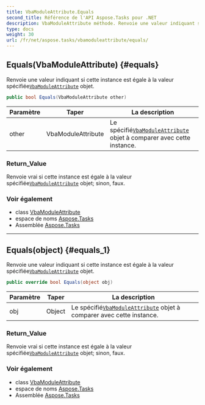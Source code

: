 ```yaml
---
title: VbaModuleAttribute.Equals
second_title: Référence de l'API Aspose.Tasks pour .NET
description: VbaModuleAttribute méthode. Renvoie une valeur indiquant si cette instance est égale à la valeur spécifiéeVbaModuleAttribute objet.
type: docs
weight: 30
url: /fr/net/aspose.tasks/vbamoduleattribute/equals/
---
```

## Equals(VbaModuleAttribute) {#equals}

Renvoie une valeur indiquant si cette instance est égale à la valeur spécifiée[`VbaModuleAttribute`](../) objet.

```csharp
public bool Equals(VbaModuleAttribute other)
```

| Paramètre | Taper | La description |
| --- | --- | --- |
| other | VbaModuleAttribute | Le spécifié[`VbaModuleAttribute`](../) objet à comparer avec cette instance. |

### Return_Value

Renvoie vrai si cette instance est égale à la valeur spécifiée[`VbaModuleAttribute`](../) objet; sinon, faux.

### Voir également

* class [VbaModuleAttribute](../)
* espace de noms [Aspose.Tasks](../../vbamoduleattribute/)
* Assemblée [Aspose.Tasks](../../../)

---

## Equals(object) {#equals_1}

Renvoie une valeur indiquant si cette instance est égale à la valeur spécifiée[`VbaModuleAttribute`](../) objet.

```csharp
public override bool Equals(object obj)
```

| Paramètre | Taper | La description |
| --- | --- | --- |
| obj | Object | Le spécifié[`VbaModuleAttribute`](../) objet à comparer avec cette instance. |

### Return_Value

Renvoie vrai si cette instance est égale à la valeur spécifiée[`VbaModuleAttribute`](../) objet; sinon, faux.

### Voir également

* class [VbaModuleAttribute](../)
* espace de noms [Aspose.Tasks](../../vbamoduleattribute/)
* Assemblée [Aspose.Tasks](../../../)


